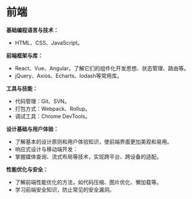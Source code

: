 # 前端

**基础编程语言与技术：**
+ HTML、CSS、JavaScript。

**前端框架与库：**
+ React、Vue、Angular。了解它们的组件化开发思想、状态管理、路由等。   
+ jQuery、Axios、Echarts、lodash等常用库。

**工具与技能：**
+ 代码管理：Git、SVN。    
+ 打包方式：Webpack、Rollup。 
+ 调试工具：Chrome DevTools。 

**设计基础与用户体验：**
+ 了解基本的设计原则和用户体验知识，使前端界面更加美观和易用。    
+ 响应式设计与移动端开发：    
+ 掌握媒体查询、流式布局等技术，实现跨平台、跨设备的适配。    

**性能优化与安全：**
+ 了解前端性能优化的方法，如代码压缩、图片优化、懒加载等。    
+ 学习前端安全知识，防止常见的安全漏洞。
